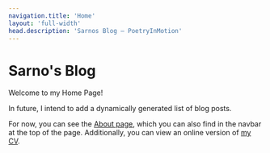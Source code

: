 ```yaml
---
navigation.title: 'Home'
layout: 'full-width'
head.description: 'Sarnos Blog — PoetryInMotion'
---
```

# Sarno's Blog

Welcome to my Home Page!

In future, I intend to add a dynamically generated list of blog posts.

For now, you can see the [About page](/about), which you can also find in the navbar at the top of the page. Additionally, you can view an online version of [my CV](my-cv).